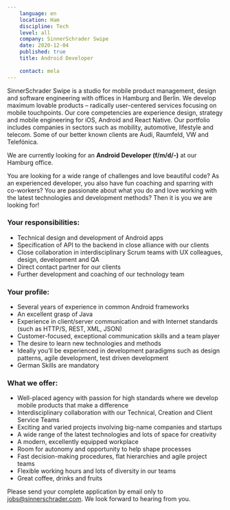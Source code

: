 ```yaml
---
    language: en
    location: Ham
    discipline: Tech
    level: all
    company: SinnerSchrader Swipe
    date: 2020-12-04
    published: true
    title: Android Developer
    
    contact: mela
---
```


SinnerSchrader Swipe is a studio for mobile product management, design and software engineering with offices in Hamburg and Berlin. We develop maximum lovable products – radically user-centered services focusing on mobile touchpoints. Our core competencies are experience design, strategy and mobile engineering for iOS, Android and React Native. Our portfolio includes companies in sectors such as mobility, automotive, lifestyle and telecom. Some of our better known clients are Audi, Raumfeld, VW and Telefónica.

We are currently looking for an **Android Developer (f/m/d/-)** at our Hamburg office.

You are looking for a wide range of challenges and love beautiful code? As an experienced developer, you also have fun coaching and sparring with co-workers? You are passionate about what you do and love working with the latest technologies and development methods? Then it is you we are looking for!

### Your responsibilities:

- Technical design and development of Android apps
- Specification of API to the backend in close alliance with our clients
- Close collaboration in interdisciplinary Scrum teams with UX colleagues, design, development and QA
- Direct contact partner for our clients
- Further development and coaching of our technology team

### Your profile:

 - Several years of experience in common Android frameworks
- An excellent grasp of Java
- Experience in client/server communication and with Internet standards (such as HTTP/S, REST, XML, JSON)
- Customer-focused, exceptional communication skills and a team player
- The desire to learn new technologies and methods
- Ideally you’ll be experienced in development paradigms such as design patterns, agile development, test driven development
- German Skills are mandatory

### What we offer:

- Well-placed agency with passion for high standards where we develop mobile products that make a difference
- Interdisciplinary collaboration with our Technical, Creation and Client Service Teams
- Exciting and varied projects involving big-name companies and startups
- A wide range of the latest technologies and lots of space for creativity
- A modern, excellently equipped workplace
- Room for autonomy and opportunity to help shape processes
- Fast decision-making procedures, flat hierarchies and agile project teams
- Flexible working hours and lots of diversity in our teams
- Great coffee, drinks and fruits 

Please send your complete application by email only to <jobs@sinnerschrader.com>. We look forward to hearing from you.
